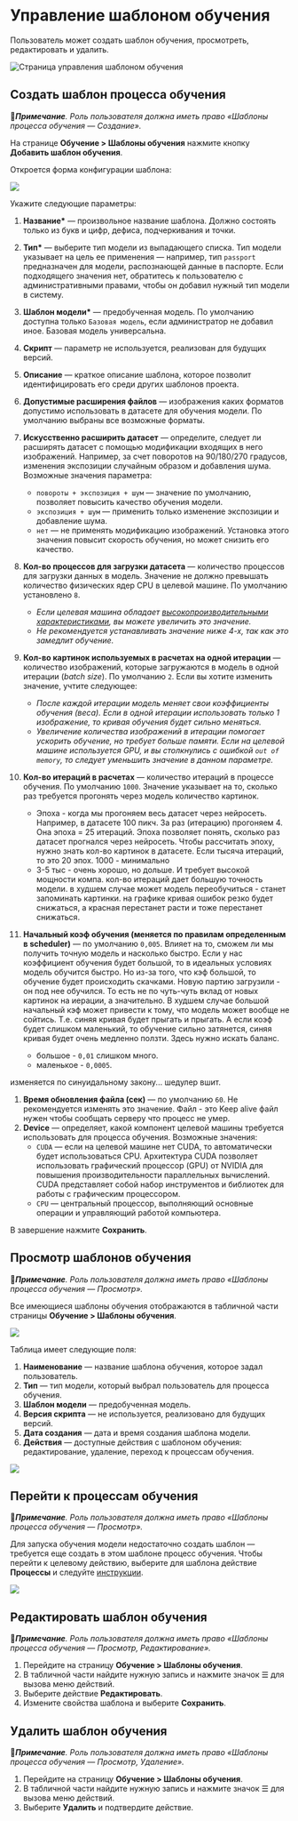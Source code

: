 # Управление шаблоном обучения

Пользователь может создать шаблон обучения, просмотреть, редактировать и удалить. 

![Страница управления шаблоном обучения](<../../../../.gitbook/assets1/primo-ai//user-guide/training-page.png>)


## Создать шаблон процесса обучения

:large_blue_diamond:***Примечание**. Роль пользователя должна иметь право «Шаблоны процесса обучения — Создание».*

На странице **Обучение > Шаблоны обучения** нажмите кнопку **Добавить шаблон обучения**. 

Откроется форма конфигурации шаблона:

![](<../../../../.gitbook/assets1/primo-ai/user-guide/training-temp-form-part1.png>)
   
Укажите следующие параметры:
1. **Название\*** — произвольное название шаблона. Должно состоять только из букв и цифр, дефиса, подчеркивания и точки.
1. **Тип\*** — выберите тип модели из выпадающего списка. Тип модели указывает на цель ее применения — например, тип `passport` предназначен для модели, распознающей данные в паспорте. Если подходящего значения нет, обратитесь к пользователю с административными правами, чтобы он добавил нужный тип модели в систему.
1. **Шаблон модели\*** — предобученная модель. По умолчанию доступна только `Базовая модель`, если администратор не добавил иное. Базовая модель универсальна.
1. **Скрипт** — параметр не используется, реализован для будущих версий.
1. **Описание** — краткое описание шаблона, которое позволит идентифицировать его среди других шаблонов проекта.
1. **Допустимые расширения файлов** — изображения каких форматов допустимо использовать в датасете для обучения модели. По умолчанию выбраны все возможные форматы.
1. **Искусственно расширить датасет** — определите, следует ли расширять датасет с помощью модификации входящих в него изображений. Например, за счет поворотов на 90/180/270 градусов, изменения экспозиции случайным образом и добавления шума. Возможные значения параметра:
   * `повороты + экспозиция + шум` — значение по умолчанию, позволяет повысить качество обучения модели.
   * `экспозиция + шум` — применить только изменение экспозиции и добавление шума.
   * `нет` — не применять модификацию изображений. Установка этого значения повысит скорость обучения, но может снизить его качество.
1. **Кол-во процессов для загрузки датасета** — количество процессов для загрузки данных в модель. Значение не должно превышать количество физических ядер CPU в целевой машине. По умолчанию установлено `8`.
    * *Если целевая машина обладает [высокопроизводительными характеристиками](https://github.com/PrimoRPA/Docs.Rus/blob/1299-%D0%BD%D0%B0%D0%BF%D0%B8%D1%81%D0%B0%D1%82%D1%8C-%D0%B4%D0%BE%D0%BA%D1%83%D0%BC%D0%B5%D0%BD%D1%82-%D0%BF%D0%BE-primoai/primo-ai/installing/systemreq.md#%D1%82%D1%80%D0%B5%D0%B1%D0%BE%D0%B2%D0%B0%D0%BD%D0%B8%D1%8F-%D0%BA-%D1%86%D0%B5%D0%BB%D0%B5%D0%B2%D0%BE%D0%B9-%D0%BC%D0%B0%D1%88%D0%B8%D0%BD%D0%B5), вы можете увеличить это значение.*
    * *Не рекомендуется устанавливать значение ниже 4-х, так как это замедлит обучение.*
1. **Кол-во картинок используемых в расчетах на одной итерации** — количество изображений, которые загружаются в модель в одной итерации (*batch size*). По умолчанию `2`. Если вы хотите изменить значение, учтите следующее:
    * *После каждой итерации модель меняет свои коэффициенты обучения (веса). Если в одной итерации использовать только 1 изображение, то кривая обучения будет сильно меняться.*
    * *Увеличение количества изображений в итерации помогает ускорить обучение, но требует больше памяти. Если на целевой машине используется GPU, и вы столкнулись с ошибкой `out of memory`, то следует уменьшить значение в данном параметре.* 
1. **Кол-во итераций в расчетах** — количество итераций в процессе обучения. По умолчанию `1000`. Значение указывает на то, сколько раз требуется прогонять через модель количество картинок.
   * Эпоха - когда мы прогоняем весь датасет через нейросеть. Например, в датасете 100 пикч. За раз (итерацию) прогоняем 4. Она эпоха = 25 итераций.
     Эпоха позволяет понять, сколько раз датасет прогнался через нейросеть. Чтобы рассчитать эпоху, нужно знать кол-во картинок в датасете. Если тысяча итераций, то это 20 эпох.
     1000 - минимально
   * 3-5 тыс - очень хорошо, но дольше. И требует высокой мощности компа.
     кол-во итераций дает большую точность модели. в худшем случае может модель переобучиться - станет запоминать картинки. на графике кривая ошибок резко будет снижаться, а красная перестанет расти и тоже перестанет снижаться.
     
1. **Начальный коэф обучения (меняется по правилам определенным в scheduler)** — по умолчанию `0,005`. Влияет на то, сможем ли мы получить точную модель и насколько быстро. Если у нас коэффициент обучения будет большой, то в идеальных условиях модель обучится быстро. Но из-за того, что кэф большой, то обучение будет происходить скачками. Новую партию загрузили - он под нее обучился. То есть не по чуть-чуть вклад от новых картинок на иерации, а значительно. В худшем случае большой начальный кэф может привести к тому, что модель может вообще не сойтись. Т.е. синяя кривая будет прыгать и прыгать. А если коэф будет слишком маленький, то обучение сильно затянется, синяя кривая будет очень медленно ползти. Здесь нужно искать баланс.
   * большое - `0,01` слишком много. 
   * маленькое - `0,0005`. 

изменяется по синуидальному закону... шедулер вшит. 


1. **Время обновления файла (сек)** — по умолчанию `60`. Не рекомендуется изменять это значение. Файл - это Keep alive файл нужен чтобы сообщать серверу что процесс не умер.
1. **Device** — определяет, какой компонент целевой машины требуется использовать для процесса обучения. Возможные значения:
   * `CUDA` — если на целевой машине нет CUDA, то автоматически будет использоваться CPU. Архитектура CUDA позволяет использовать графический процессор (GPU) от NVIDIA для повышения производительности параллельных вычислений. CUDA представляет собой набор инструментов и библиотек для работы с графическим процессором. 
   * `CPU` — центральный процессор, выполняющий основные операции и управляющий работой компьютера.

В завершение нажмите **Сохранить**.


## Просмотр шаблонов обучения
:large_blue_diamond:***Примечание**. Роль пользователя должна иметь право «Шаблоны процесса обучения — Просмотр».*

Все имеющиеся шаблоны обучения отображаются в табличной части страницы **Обучение > Шаблоны обучения**.

![](<../../../../.gitbook/assets1/primo-ai/user-guide/view-training-templates.png>)

Таблица имеет следующие поля:
1. **Наименование** — название шаблона обучения, которое задал пользователь.
1. **Тип** — тип модели, который выбрал пользователь для процесса обучения.
1. **Шаблон модели** — предобученная модель.
1. **Версия скрипта** — не используется, реализовано для будущих версий.
1. **Дата создания** — дата и время создания шаблона модели.
1. **Действия** — доступные действия с шаблоном обучения: редактирование, удаление, переход к процессам обучения.

![](<../../../../.gitbook/assets1/primo-ai/user-guide/actions-with-training-templ.png>)


## Перейти к процессам обучения

:large_blue_diamond:***Примечание**. Роль пользователя должна иметь право «Шаблоны процесса обучения — Просмотр».*

Для запуска обучения модели недостаточно создать шаблон — требуется еще создать в этом шаблоне процесс обучения. Чтобы перейти к целевому действию, выберите для шаблона действие **Процессы** и следуйте [инструкции](https://github.com/PrimoRPA/Docs.Rus/blob/1299-%D0%BD%D0%B0%D0%BF%D0%B8%D1%81%D0%B0%D1%82%D1%8C-%D0%B4%D0%BE%D0%BA%D1%83%D0%BC%D0%B5%D0%BD%D1%82-%D0%BF%D0%BE-primoai/primo-ai/user/projects/training/operations-with-process.md#%D1%81%D0%BE%D0%B7%D0%B4%D0%B0%D1%82%D1%8C-%D0%BF%D1%80%D0%BE%D1%86%D0%B5%D1%81%D1%81-%D0%BE%D0%B1%D1%83%D1%87%D0%B5%D0%BD%D0%B8%D1%8F).

![](<../../../../.gitbook/assets1/primo-ai//user-guide/go-to-training-process.gif>)


## Редактировать шаблон обучения

:large_blue_diamond:***Примечание**. Роль пользователя должна иметь право «Шаблоны процесса обучения — Просмотр, Редактирование».*

1. Перейдите на страницу **Обучение > Шаблоны обучения**.
1. В табличной части найдите нужную запись и нажмите значок ☰ для вызова меню действий.
1. Выберите действие **Редактировать**.
1. Измените свойства шаблона и выберите **Сохранить**.


## Удалить шаблон обучения

:large_blue_diamond:***Примечание**. Роль пользователя должна иметь право «Шаблоны процесса обучения — Просмотр, Удаление».*

1. Перейдите на страницу **Обучение > Шаблоны обучения**.
1. В табличной части найдите нужную запись и нажмите значок ☰ для вызова меню действий.
1. Выберите **Удалить** и подтвердите действие.

